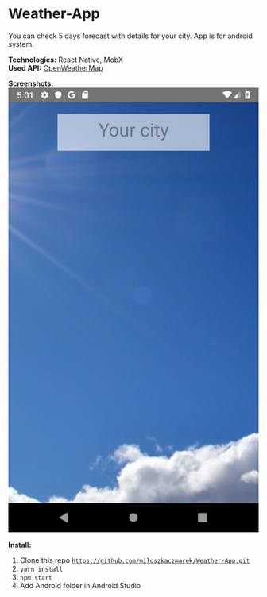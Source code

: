 # Weather-App
You can check 5 days forecast with details for your city. App is for android system.

<strong>Technologies:</strong> React Native, MobX <br/>
<strong>Used API:</strong> <a href="https://openweathermap.org/api">OpenWeatherMap</a>

<strong>Screenshots:</strong> <br/>
![Alt text](screenshot_app.png?raw=true "Screenshot")

<strong>Install:</strong> <br/>
1. Clone this repo <code>https://github.com/miloszkaczmarek/Weather-App.git</code><br/>
2. <code>yarn install</code><br/>
3. <code>npm start</code>
4. Add Android folder in Android Studio
